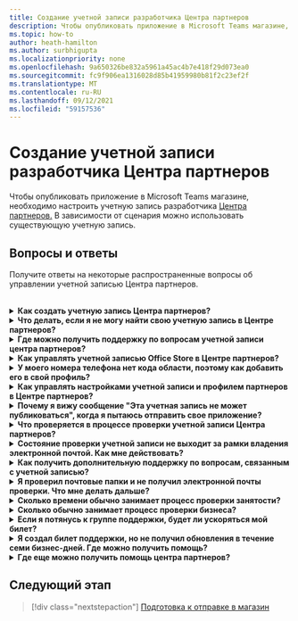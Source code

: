 ```yaml
---
title: Создание учетной записи разработчика Центра партнеров
description: Чтобы опубликовать приложение в Microsoft Teams магазине, вам потребуется учетная запись разработчика Центра партнеров.
ms.topic: how-to
author: heath-hamilton
ms.author: surbhigupta
ms.localizationpriority: none
ms.openlocfilehash: 9a650326be832a5961a45ac4b7e418f29d073ea0
ms.sourcegitcommit: fc9f906ea1316028d85b41959980b81f2c23ef2f
ms.translationtype: MT
ms.contentlocale: ru-RU
ms.lasthandoff: 09/12/2021
ms.locfileid: "59157536"
---
```

# <a name="create-a-partner-center-developer-account"></a>Создание учетной записи разработчика Центра партнеров

Чтобы опубликовать приложение в Microsoft Teams магазине, необходимо настроить учетную запись разработчика [Центра партнеров.](/office/dev/store/open-a-developer-account) В зависимости от сценария можно использовать существующую учетную запись.

## <a name="faq"></a>Вопросы и ответы

Получите ответы на некоторые распространенные вопросы об управлении учетной записью Центра партнеров.

<br>

<details>

<summary><b>Как создать учетную запись Центра партнеров?</b></summary>

Можно создать учетную запись Центра партнеров одним из следующих способов:

* Если у вас нет учетной записи Microsoft Network, создайте учетную запись с помощью страницы регистрации [Центра партнеров.](/office/dev/store/open-a-developer-account#create-an-account-using-the-partner-center-enrollment-page)
* Если вы уже зарегистрированы в партнерской сети Майкрософт, создайте учетную запись непосредственно из Центра партнеров с помощью существующих регистраций в Центре партнеров [Майкрософт.](/office/dev/store/open-a-developer-account#create-an-account-using-an-existing-partner-center-enrollment)

<br>

</details>

<details>

<summary><b>Что делать, если я не могу найти свою учетную запись в Центре партнеров?</b></summary>

Откройте билет [поддержки Центра партнеров](https://partner.microsoft.com/support/v2/?stage=1) и выберите следующее:

| Меню | Вариант |
| -------   | -------  |
|Category| Коммерческий маркетплейс|
| Тема | Общая справка по рынку и вопросы о том, как их задать |
| Subtopic| Надстройка Office |

<br>

</details>

<details>

<summary><b>Где можно получить поддержку по вопросам учетной записи центра партнеров?</b></summary>

Чтобы найти [проблему, посетите](https://aka.ms/marketplacepublishersupport) страницу поддержки издателей. Если рекомендации не полезны, создайте билет поддержки [Центра партнеров.](/azure/marketplace/partner-center-portal/support#how-to-open-a-support-ticket)

<br>

</details>

<details>

<summary><b>Как управлять учетной записью Office Store в Центре партнеров?</b></summary>

Сведения [об управлении учетной записью см. в центре партнеров.](/office/dev/store/manage-account-settings-and-profile)

<br>

</details>

<details>

<summary><b>У моего номера телефона нет кода области, поэтому как добавить его в свой профиль?</b></summary>

Номер телефона имеет три части: код страны, код области и номер телефона. Если номер телефона не содержит код области, оставьте второе поле пустым и заполните третье поле.

<br>

</details>

<details>

<summary><b>Как управлять настройками учетной записи и профилем партнеров в Центре партнеров?</b></summary>

Сведения [об управлении настройками учетной записи и сведениями о профиле](/windows/uwp/publish/manage-account-settings-and-profile#additional-settings-and-info) см. в этой странице.

<br>

</details>

<details>

<summary><b>Почему я вижу сообщение "Эта учетная запись не может публиковаться", когда я пытаюсь отправить свое приложение?</b></summary>

Вы получили это сообщение об ошибке, так как состояние [проверки учетной](/partner-center/verification-responses) записи находится в ожидании. Проверьте состояние в панели мониторинга Центра [партнеров.](https://partner.microsoft.com/dashboard) Выберите **значок Параметры** и выберите параметры разработчика > учетной записи **> учетной записи**.

![Состояние проверки Центра партнеров](~/assets/images/partner-center-verification-status.png)

<br>

</details>

<details>

<summary><b>Что проверяется в процессе проверки учетной записи Центра партнеров?</b></summary>

Существует три области проверки: **владение электронной почтой,** **занятость** и **бизнес.** Дополнительные сведения см. в [том, что проверяется и как реагировать.](/partner-center/verification-responses#what-is-verified-and-how-to-respond)

Если вы основной контакт, глобальный администратор или администратор учетной записи, вы можете отслеживать состояние проверки и отслеживать ход работы на странице профиля.

После завершения процесса проверки состояние вашей регистрации на странице профиля изменяется с *ожидающих* до *авторизованных*. Затем основной контакт получает сообщение электронной почты от Корпорации Майкрософт в течение нескольких дней.

<br>

</details>

<details>

<summary><b>Состояние проверки учетной записи не выходит за рамки владения электронной почтой. Как мне действовать?</b></summary>

Во время **процесса проверки владения** электронной почтой основному контакту отправляется сообщение проверки. Проверьте ваш основной почтовый ящик контакта для электронной почты из **maccount@microsoft.com** с необходимой строкой **темы Действие:** Проверка учетной записи электронной почты в Корпорации Майкрософт и завершить процесс проверки электронной почты. Сообщение о проверке отправляется на адрес, указанный в настройках учетной записи Центра партнеров.

Помните следующее о процессе проверки электронной почты:

* Ссылка проверки электронной почты действительна только в течение семи дней.
* Вы можете запросить повторное отправку электронной почты, посетив страницу профиля партнера и выбрав ссылку электронной почты проверки **Resend.**
* Чтобы обеспечить получение электронной почты, microsoft.com в качестве безопасного домена и проверьте нежелательные папки электронной почты. 

<br>

</details>

<details>

<summary><b>Как получить дополнительную поддержку по вопросам, связанным с учетной записью?</b></summary>

Сведения [см. в поддержку программы Коммерческий рынок в Центре партнеров.](/azure/marketplace/partner-center-portal/support)

<br>

</details>

<details>

<summary><b>Я проверил почтовые папки и не получил электронной почты проверки. Что мне делать дальше?</b></summary>

Попробуйте следующее:

* Проверьте папку нежелательной или нежелательной почты.
* Очистить кэш браузера, перейдите на панель мониторинга учетной записи Центра партнеров и выберите электронную почту проверки **Resend.**
* Попробуйте получить доступ к ссылке **электронной почты проверки Resend** из другого браузера.
* Работайте с ИТ-отделом, чтобы убедиться, что электронные письма проверки не заблокированы сервером электронной почты.
* Настройте фильтр нежелательной почты сервера, чтобы разрешить или безопасно перечислять все сообщения **электронной почты** из maccount@microsoft.com.

<br>

</details>

<details>

<summary><b>Сколько времени обычно занимает процесс проверки занятости?</b></summary>

Если все представленные сведения верны, процесс проверки занятости занимает около двух часов.

<br>

</details>

<details>

<summary><b>Сколько обычно занимает процесс проверки бизнеса?</b></summary>

Если все необходимые документы представлены, проверка бизнеса занимает от одного до двух бизнес-дней.

<br>

</details>

<details>

<summary><b>Если я потянусь к группе поддержки, будет ли ускоряться мой билет?</b></summary>

Билеты на поддержку будут разрешены через неделю. Ознакомьтесь с обновлениями, отправленным на адрес электронной почты, предоставленный при создании билета поддержки.

<br>

</details>

<details>

<summary><b>Я создал билет поддержки, но не получил обновления в течение семи бизнес-дней. Где можно получить помощь?</b></summary>

Отправьте сообщение электронной <a href="mailto:teamsubm@microsoft.com">почты teamsubm@microsoft.com</a> со следующими сведениями:

* **Subject Line.** Проблема с учетной записью Центра партнеров *для имени приложения.*
* **Тело электронной почты:**
    * Номер билета поддержки.
    * Ваш ИД продавца.
    * Снимок экрана проблемы (по возможности).

<br>

</details>

<details>

<summary><b>Где еще можно получить помощь центра партнеров?</b></summary>

Следующие ресурсы также могут помочь:

* [Microsoft 365 отправки приложения.](/office/dev/store/appsource-submission-faq)
* [Документация по коммерческому рынку.](/azure/marketplace/)

<br>

</details>

## <a name="next-step"></a>Следующий этап

> [!div class="nextstepaction"]
> [Подготовка к отправке в магазин](~/concepts/deploy-and-publish/appsource/prepare/submission-checklist.md)
